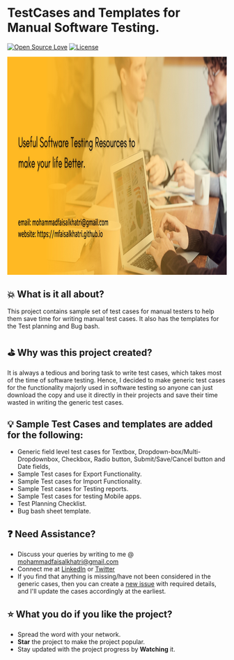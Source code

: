 # TestCases and Templates for Manual Software Testing.

[![Open Source Love](https://badges.frapsoft.com/os/v1/open-source.svg?v=103)][home]
[![License](https://img.shields.io/badge/License-Apache%202.0-blue.svg)](https://opensource.org/licenses/Apache-2.0)

<img src="assets/poster.jpg" width=2000 height=500/>

## :boom: What is it all about?
This project contains sample set of test cases for manual testers to help them save time for writing manual test cases. It also has the templates for the Test planning and Bug bash.


## :golf: Why was this project created?
It is always a tedious and boring task to write test cases, which takes most of the time of software testing. Hence, I decided to make generic test cases for the functionality majorly used in software testing so anyone can just download the copy and use it directly in their projects and save their time wasted in writing the generic test cases.


## :bulb: Sample Test Cases and templates are added for the following:
- Generic field level test cases for Textbox, Dropdown-box/Multi-Dropdownbox, Checkbox, Radio button, Submit/Save/Cancel button and Date fields,
- Sample Test cases for Export Functionality.
- Sample Test cases for Import Functionality.
- Sample Test cases for Testing reports.
- Sample Test cases for testing Mobile apps.
- Test Planning Checklist.
- Bug bash sheet template.

 
## :question: Need Assistance?
* Discuss your queries by writing to me @ mohammadfaisalkhatri@gmail.com
* Connect me at [LinkedIn][] or [Twitter][]
* If you find that anything is missing/have not been considered in the generic cases, then you can create a [new issue][] with required details, and I'll update the cases accordingly at the earliest.

 
## :star: What you do if you like the project?
* Spread the word with your network.
*  **Star** the project to make the project popular.
* Stay updated with the project progress by **Watching** it.

 
[new issue]: https://github.com/mfaisalkhatri/Manual_Testing/issues/new
[home]: https://github.com/mfaisalkhatri/Manual_Testing
[linkedIn]: https://www.linkedin.com/in/faisalkhatri/
[Twitter]: https://twitter.com/mfaisal_khatri